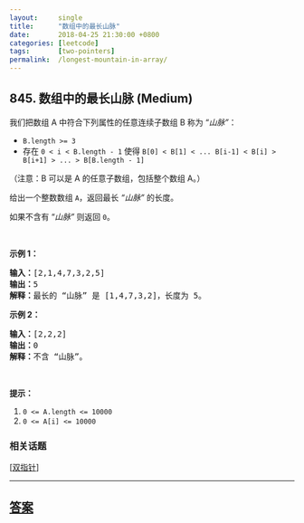 ```yaml
---
layout:     single
title:      "数组中的最长山脉"
date:       2018-04-25 21:30:00 +0800
categories: [leetcode]
tags:       [two-pointers]
permalink:  /longest-mountain-in-array/
---
```


## 845. 数组中的最长山脉 (Medium)

<p>我们把数组 A 中符合下列属性的任意连续子数组 B 称为 &ldquo;<em>山脉&rdquo;</em>：</p>

<ul>
	<li><code>B.length &gt;= 3</code></li>
	<li>存在 <code>0 &lt; i&nbsp;&lt; B.length - 1</code> 使得 <code>B[0] &lt; B[1] &lt; ... B[i-1] &lt; B[i] &gt; B[i+1] &gt; ... &gt; B[B.length - 1]</code></li>
</ul>

<p>（注意：B 可以是 A 的任意子数组，包括整个数组 A。）</p>

<p>给出一个整数数组 <code>A</code>，返回最长 <em>&ldquo;山脉&rdquo;</em>&nbsp;的长度。</p>

<p>如果不含有 &ldquo;<em>山脉&rdquo;&nbsp;</em>则返回 <code>0</code>。</p>

<p>&nbsp;</p>

<p><strong>示例 1：</strong></p>

<pre><strong>输入：</strong>[2,1,4,7,3,2,5]
<strong>输出：</strong>5
<strong>解释：</strong>最长的 &ldquo;山脉&rdquo; 是 [1,4,7,3,2]，长度为 5。
</pre>

<p><strong>示例 2：</strong></p>

<pre><strong>输入：</strong>[2,2,2]
<strong>输出：</strong>0
<strong>解释：</strong>不含 &ldquo;山脉&rdquo;。
</pre>

<p>&nbsp;</p>

<p><strong>提示：</strong></p>

<ol>
	<li><code>0 &lt;= A.length &lt;= 10000</code></li>
	<li><code>0 &lt;= A[i] &lt;= 10000</code></li>
</ol>

### 相关话题
  [[双指针](https://github.com/openset/leetcode/tree/master/tag/two-pointers/README.md)]

---

## [答案](https://github.com/openset/leetcode/tree/master/problems/longest-mountain-in-array)
